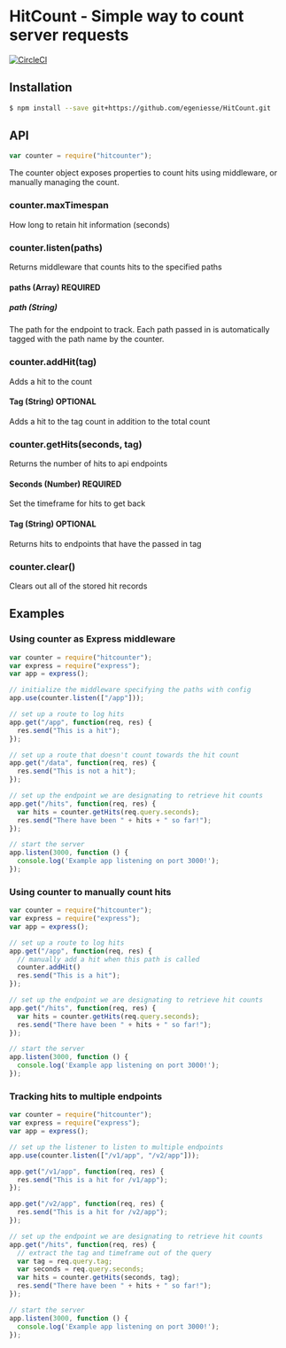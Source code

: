 # HitCount - Simple way to count server requests

[![CircleCI](https://circleci.com/gh/egeniesse/HitCount.svg?style=svg)](https://circleci.com/gh/egeniesse/HitCount)


## Installation

```bash
$ npm install --save git+https://github.com/egeniesse/HitCount.git
```

## API

```js
var counter = require("hitcounter");
```
The counter object exposes properties to count hits using middleware, or manually managing the count.

### counter.maxTimespan
How long to retain hit information (seconds)

### counter.listen(paths)
Returns middleware that counts hits to the specified paths
#### paths (Array) REQUIRED
##### path (String)
The path for the endpoint to track. Each path passed in is automatically tagged with the path name by the counter.

### counter.addHit(tag)
Adds a hit to the count
#### Tag (String) OPTIONAL
Adds a hit to the tag count in addition to the total count

### counter.getHits(seconds, tag)
Returns the number of hits to api endpoints
#### Seconds (Number) REQUIRED
Set the timeframe for hits to get back
#### Tag (String) OPTIONAL
Returns hits to endpoints that have the passed in tag

### counter.clear()
Clears out all of the stored hit records

## Examples

### Using counter as Express middleware

```js
var counter = require("hitcounter");
var express = require("express");
var app = express();

// initialize the middleware specifying the paths with config
app.use(counter.listen(["/app"]));

// set up a route to log hits
app.get("/app", function(req, res) {
  res.send("This is a hit");
});

// set up a route that doesn't count towards the hit count
app.get("/data", function(req, res) {
  res.send("This is not a hit");
});

// set up the endpoint we are designating to retrieve hit counts
app.get("/hits", function(req, res) {
  var hits = counter.getHits(req.query.seconds);
  res.send("There have been " + hits + " so far!");
});

// start the server
app.listen(3000, function () {
  console.log('Example app listening on port 3000!');
});
```

### Using counter to manually count hits

```js
var counter = require("hitcounter");
var express = require("express");
var app = express();

// set up a route to log hits
app.get("/app", function(req, res) {
  // manually add a hit when this path is called
  counter.addHit()
  res.send("This is a hit");
});

// set up the endpoint we are designating to retrieve hit counts
app.get("/hits", function(req, res) {
  var hits = counter.getHits(req.query.seconds);
  res.send("There have been " + hits + " so far!");
});

// start the server
app.listen(3000, function () {
  console.log('Example app listening on port 3000!');
});
```

### Tracking hits to multiple endpoints

```js
var counter = require("hitcounter");
var express = require("express");
var app = express();

// set up the listener to listen to multiple endpoints
app.use(counter.listen(["/v1/app", "/v2/app"]));

app.get("/v1/app", function(req, res) {
  res.send("This is a hit for /v1/app");
});

app.get("/v2/app", function(req, res) {
  res.send("This is a hit for /v2/app");
});

// set up the endpoint we are designating to retrieve hit counts
app.get("/hits", function(req, res) {
  // extract the tag and timeframe out of the query
  var tag = req.query.tag;
  var seconds = req.query.seconds;
  var hits = counter.getHits(seconds, tag);
  res.send("There have been " + hits + " so far!");
});

// start the server
app.listen(3000, function () {
  console.log('Example app listening on port 3000!');
});
```
